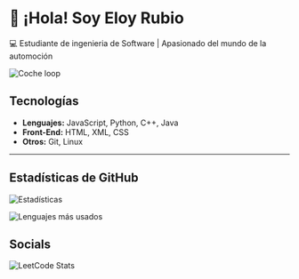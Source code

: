 # 👋 ¡Hola! Soy Eloy Rubio

💻 Estudiante de ingenieria de Software | Apasionado del mundo de la automoción

![Coche loop](https://media.giphy.com/media/v1.Y2lkPTc5MGI3NjExYmt4cnFpZjU3aGx0M3g1cTg2b3V0N2l3Z2lsZmc0eTlydGtnaWxycCZlcD12MV9naWZzX3NlYXJjaCZjdD1n/1zRfp0Jwsag4yPekP4/giphy.gif)

## Tecnologías
- **Lenguajes:** JavaScript, Python, C++, Java
- **Front-End:** HTML, XML, CSS
- **Otros:** Git, Linux  

---

## Estadísticas de GitHub
![Estadísticas](https://github-readme-stats.vercel.app/api?username=EloyRS&show_icons=true&theme=tokyonight)

![Lenguajes más usados](https://github-readme-stats.vercel.app/api/top-langs/?username=EloyRS&layout=compact&theme=tokyonight)
## Socials
![LeetCode Stats](https://leetcard.jacoblin.cool/EagleRubio?theme=dark&font=Nunito&ext=heatmap)

